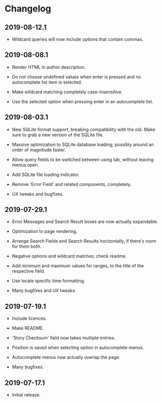 # Changelog

## 2019-08-12.1

* Wildcard queries will now include options that contain commas.

## 2019-08-08.1

* Render HTML in author description.

* Do not choose undefined values when enter is pressed and no autocomplete list item is selected.

* Make wildcard matching completely case-insensitive.

* Use the selected option when pressing enter in an autocomplete list.

## 2019-08-03.1

* New SQLite format support, breaking compatibility with the old. Make sure to grab a new version of the SQLite file.

* Massive optimization to SQLite database loading; possibly around an order of magnitude faster.

* Allow query fields to be switched between using tab, without leaving menus open.

* Add SQLite file loading indicator.

* Remove 'Error Field' and related components, completely.

* UX tweaks and bugfixes.

## 2019-07-29.1

* Error Messages and Search Result boxes are now actually expandable.

* Optimization to page rendering.

* Arrange Search Fields and Search Results horizontally, if there's room for them both.

* Negative options and wildcard matches; check readme.

* Add minimum and maximum values for ranges, to the title of the respective field.

* Use locale specific time formatting.

* Many bugfixes and UX tweaks.

## 2019-07-19.1

* Include licences.

* Make README.

* 'Story Checksum' field now takes multiple entries.

* Position is saved when selecting option in autocomplete menus.

* Autocomplete menus now actually overlap the page.

* Many bugfixes.

## 2019-07-17.1

* Initial release.
